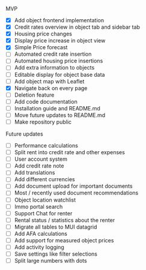 MVP
- [x] Add object frontend implementation
- [x] Credit rates overview in object tab and sidebar tab
- [x] Housing price changes
- [x] Display price increase in object view
- [x] Simple Price forecast
- [ ] Automated credit rate insertion
- [ ] Automated housing price insertions
- [ ] Add extra information to objects
- [ ] Editable display for object base data
- [ ] Add object map with Leaflet
- [x] Navigate back on every page
- [ ] Deletion feature
- [ ] Add code documentation
- [ ] Installation guide and README.md
- [ ] Move future updates to README.md
- [ ] Make repository public 

Future updates
- [ ] Performance calculations
- [ ] Split rent into credit rate and other expenses
- [ ] User account system
- [ ] Add credit rate note
- [ ] Add translations
- [ ] Add different currencies
- [ ] Add document upload for important documents
- [ ] Most / recently used document recommendations
- [ ] Object location watchlist
- [ ] Immo portal search
- [ ] Support Chat for renter
- [ ] Rental status / statistics about the renter
- [ ] Migrate all tables to MUI datagrid
- [ ] Add AFA calculations
- [ ] Add support for measured object prices
- [ ] Add activity logging
- [ ] Save settings like filter selections
- [ ] Split large numbers with dots
